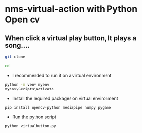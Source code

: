 # nms-virtual-action with Python Open cv
## When click a virtual play button, It plays a song....

```bash
git clone
```
```bash
cd 
```
- I recommended to run it on a virtual environment
```bash
python -m venv myenv
myenv\Scripts\activate

```
- Install the required packages on virtual environment
```bash
pip install opencv-python mediapipe numpy pygame
```
- Run the python script
```bash
python virtualbutton.py
```
